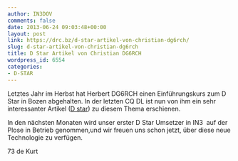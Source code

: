 ```yaml
---
author: IN3DOV
comments: false
date: 2013-06-24 09:03:48+00:00
layout: post
link: https://drc.bz/d-star-artikel-von-christian-dg6rch/
slug: d-star-artikel-von-christian-dg6rch
title: D Star Artikel von Christian DG6RCH
wordpress_id: 6554
categories:
- D-STAR
---
```


Letztes Jahr im Herbst hat Herbert DG6RCH einen Einführungskurs zum D Star in Bozen abgehalten. In der letzten CQ DL ist nun von ihm ein sehr interessanter Artikel ([D star](https://drc.bz/wp-content/uploads/2013/06/D-star1.pdf)) zu diesem Thema erschienen.

In den nächsten Monaten wird unser erster D Star Umsetzer in IN3  auf der Plose in Betrieb genommen,und wir freuen uns schon jetzt, über diese neue Technologie zu verfügen.

73 de Kurt






